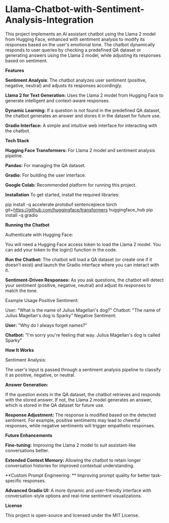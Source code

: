 # Llama-Chatbot-with-Sentiment-Analysis-Integration
This project implements an AI assistant chatbot using the Llama 2 model from Hugging Face, enhanced with sentiment analysis to modify its responses based on the user's emotional tone. The chatbot dynamically responds to user queries by checking a predefined QA dataset or generating answers using the Llama 2 model, while adjusting its responses based on sentiment.

**Features**

**Sentiment Analysis**: The chatbot analyzes user sentiment (positive, negative, neutral) and adjusts its responses accordingly.

**Llama 2 for Text Generation:** Uses the Llama 2 model from Hugging Face to generate intelligent and context-aware responses.

**Dynamic Learning:** If a question is not found in the predefined QA dataset, the chatbot generates an answer and stores it in the dataset for future use.

**Gradio Interface:** A simple and intuitive web interface for interacting with the chatbot.


**Tech Stack**

**Hugging Face Transformers:** For Llama 2 model and sentiment analysis pipeline.

**Pandas:** For managing the QA dataset.

**Gradio:** For building the user interface.

**Google Colab:** Recommended platform for running this project.


**Installation**
To get started, install the required libraries:


pip install -q accelerate protobuf sentencepiece torch git+https://github.com/huggingface/transformers huggingface_hub
pip install -q gradio


**Running the Chatbot**

Authenticate with Hugging Face:

You will need a Hugging Face access token to load the Llama 2 model. You can add your token to the login() function in the code.


**Run the Chatbot:**
The chatbot will load a QA dataset (or create one if it doesn't exist) and launch the Gradio interface where you can interact with it.


**Sentiment-Driven Responses:**
As you ask questions, the chatbot will detect your sentiment (positive, negative, neutral) and adjust its responses to match the tone.


Example Usage
Positive Sentiment:

User: "What is the name of Julius Magellan's dog?"
Chatbot: "The name of Julius Magellan's dog is Sparky"
Negative Sentiment:

**User:** "Why do I always forget names?"

**Chatbot:** "I'm sorry you're feeling that way. Julius Magellan's dog is called Sparky"


**How It Works**

Sentiment Analysis:

The user's input is passed through a sentiment analysis pipeline to classify it as positive, negative, or neutral.


**Answer Generation:**

If the question exists in the QA dataset, the chatbot retrieves and responds with the stored answer.
If not, the Llama 2 model generates an answer, which is stored in the QA dataset for future use.

**Response Adjustment:**
The response is modified based on the detected sentiment. For example, positive sentiments may lead to cheerful responses, while negative sentiments will trigger empathetic responses.


**Future Enhancements**

**Fine-tuning:** Improving the Llama 2 model to suit assistant-like conversations better.

**Extended Context Memory:** Allowing the chatbot to retain longer conversation histories for improved contextual understanding.

**Custom Prompt Engineering: ** Improving prompt quality for better task-specific responses.

**Advanced Gradio UI:** A more dynamic and user-friendly interface with conversation-style options and real-time sentiment visualizations.


**License**

This project is open-source and licensed under the MIT License.

